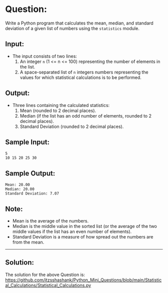 # **Question:**
Write a Python program that calculates the mean, median, and standard deviation of a given list of numbers using the `statistics` module.

## **Input:**
- The input consists of two lines:
  1. An integer `n` (1 <= n <= 100) representing the number of elements in the list.
  2. A space-separated list of `n` integers numbers representing the values for which statistical calculations is to be performed.

## **Output:**
- Three lines containing the calculated statistics:
  1. Mean (rounded to 2 decimal places).
  2. Median (if the list has an odd number of elements, rounded to 2 decimal places).
  3. Standard Deviation (rounded to 2 decimal places).

## **Sample Input:**
```
5
10 15 20 25 30
```

## **Sample Output:**
```
Mean: 20.00
Median: 20.00
Standard Deviation: 7.07
```

## **Note:**
- Mean is the average of the numbers.
- Median is the middle value in the sorted list (or the average of the two middle values if the list has an even number of elements).
- Standard Deviation is a measure of how spread out the numbers are from the mean.

---

## Solution: 
The solution for the above Question is: https://github.com/itzsshashank/Python_Mini_Questions/blob/main/Statistical_Calculations/Statistical_Calculations.py
